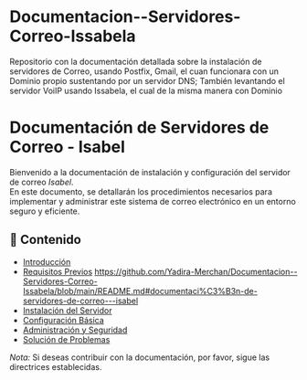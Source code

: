 # Documentacion--Servidores-Correo-Issabela
Repositorio con la documentación detallada sobre la instalación de servidores de Correo, usando Postfix, Gmail, el cuan funcionara con un Dominio propio sustentando por un servidor DNS; También levantando el servidor VoiIP usando Issabela, el cual de la misma manera con Dominio
# Documentación de Servidores de Correo - Isabel

Bienvenido a la documentación de instalación y configuración del servidor de correo *Isabel*.  
En este documento, se detallarán los procedimientos necesarios para implementar y administrar este sistema de correo electrónico en un entorno seguro y eficiente.

## 📌 Contenido  
- [Introducción](#introducción)  
- [Requisitos Previos](#requisitos-previos)  https://github.com/Yadira-Merchan/Documentacion--Servidores-Correo-Issabela/blob/main/README.md#documentaci%C3%B3n-de-servidores-de-correo---isabel
- [Instalación del Servidor](#instalación-del-servidor)  
- [Configuración Básica](#configuración-básica)  
- [Administración y Seguridad](#administración-y-seguridad)  
- [Solución de Problemas](#solución-de-problemas)  

*Nota:* Si deseas contribuir con la documentación, por favor, sigue las directrices establecidas.
